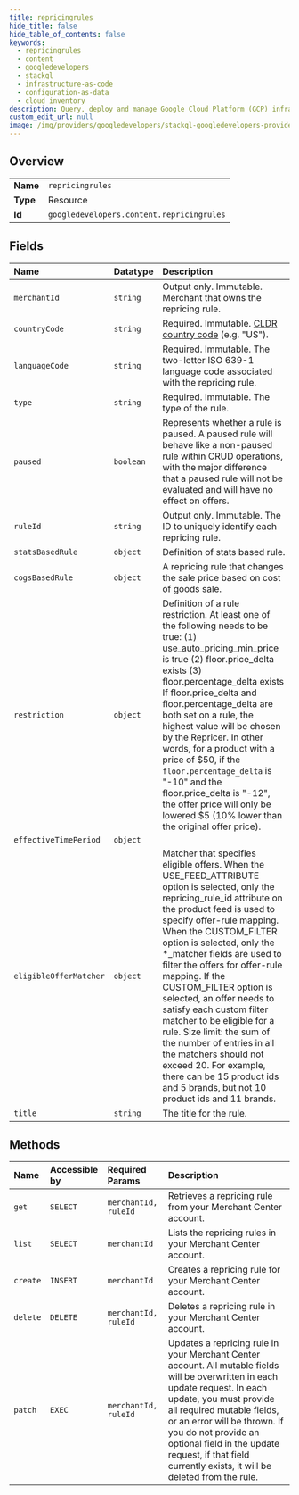 ```yaml
---
title: repricingrules
hide_title: false
hide_table_of_contents: false
keywords:
  - repricingrules
  - content
  - googledevelopers    
  - stackql
  - infrastructure-as-code
  - configuration-as-data
  - cloud inventory
description: Query, deploy and manage Google Cloud Platform (GCP) infrastructure and resources using SQL
custom_edit_url: null
image: /img/providers/googledevelopers/stackql-googledevelopers-provider-featured-image.png
---
```

  
    

## Overview
<table><tbody>
<tr><td><b>Name</b></td><td><code>repricingrules</code></td></tr>
<tr><td><b>Type</b></td><td>Resource</td></tr>
<tr><td><b>Id</b></td><td><code>googledevelopers.content.repricingrules</code></td></tr>
</tbody></table>

## Fields
| Name | Datatype | Description |
|:-----|:---------|:------------|
| `merchantId` | `string` | Output only. Immutable. Merchant that owns the repricing rule. |
| `countryCode` | `string` | Required. Immutable. [CLDR country code](http://www.unicode.org/repos/cldr/tags/latest/common/main/en.xml) (e.g. "US"). |
| `languageCode` | `string` | Required. Immutable. The two-letter ISO 639-1 language code associated with the repricing rule. |
| `type` | `string` | Required. Immutable. The type of the rule. |
| `paused` | `boolean` | Represents whether a rule is paused. A paused rule will behave like a non-paused rule within CRUD operations, with the major difference that a paused rule will not be evaluated and will have no effect on offers. |
| `ruleId` | `string` | Output only. Immutable. The ID to uniquely identify each repricing rule. |
| `statsBasedRule` | `object` | Definition of stats based rule. |
| `cogsBasedRule` | `object` | A repricing rule that changes the sale price based on cost of goods sale. |
| `restriction` | `object` | Definition of a rule restriction. At least one of the following needs to be true: (1) use_auto_pricing_min_price is true (2) floor.price_delta exists (3) floor.percentage_delta exists If floor.price_delta and floor.percentage_delta are both set on a rule, the highest value will be chosen by the Repricer. In other words, for a product with a price of $50, if the `floor.percentage_delta` is "-10" and the floor.price_delta is "-12", the offer price will only be lowered $5 (10% lower than the original offer price). |
| `effectiveTimePeriod` | `object` |  |
| `eligibleOfferMatcher` | `object` | Matcher that specifies eligible offers. When the USE_FEED_ATTRIBUTE option is selected, only the repricing_rule_id attribute on the product feed is used to specify offer-rule mapping. When the CUSTOM_FILTER option is selected, only the *_matcher fields are used to filter the offers for offer-rule mapping. If the CUSTOM_FILTER option is selected, an offer needs to satisfy each custom filter matcher to be eligible for a rule. Size limit: the sum of the number of entries in all the matchers should not exceed 20. For example, there can be 15 product ids and 5 brands, but not 10 product ids and 11 brands. |
| `title` | `string` | The title for the rule. |
## Methods
| Name | Accessible by | Required Params | Description |
|:-----|:--------------|:----------------|:------------|
| `get` | `SELECT` | `merchantId, ruleId` | Retrieves a repricing rule from your Merchant Center account. |
| `list` | `SELECT` | `merchantId` | Lists the repricing rules in your Merchant Center account. |
| `create` | `INSERT` | `merchantId` | Creates a repricing rule for your Merchant Center account. |
| `delete` | `DELETE` | `merchantId, ruleId` | Deletes a repricing rule in your Merchant Center account. |
| `patch` | `EXEC` | `merchantId, ruleId` | Updates a repricing rule in your Merchant Center account. All mutable fields will be overwritten in each update request. In each update, you must provide all required mutable fields, or an error will be thrown. If you do not provide an optional field in the update request, if that field currently exists, it will be deleted from the rule. |
